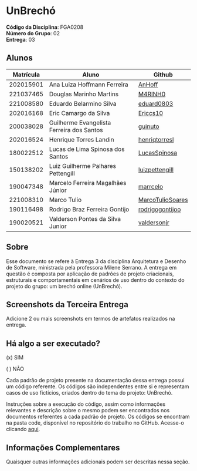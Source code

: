 # UnBrechó

**Código da Disciplina**: FGA0208<br>
**Número do Grupo**: 02<br>
**Entrega**: 03<br>

## Alunos
| Matrícula | Aluno                                     | Github                                                  |
| --------- | ----------------------------------------- | ------------------------------------------------------- |
| 202015901 | Ana Luiza Hoffmann Ferreira               | [AnHoff](https://github.com/AnHoff)                     |
| 221037465 | Douglas Marinho Martins                   | [M4RINH0](https://github.com/M4RINH0)                   |
| 221008580 | Eduardo Belarmino Silva                   | [eduard0803](https://github.com/eduard0803)             |
| 202016168 | Eric Camargo da Silva                     | [Ericcs10](https://github.com/Ericcs10)                 |
| 200038028 | Guilherme Evangelista Ferreira dos Santos | [guinuto](https://github.com/guinuto)                   |
| 202016524 | Henrique Torres Landin                    | [henriqtorresl](https://github.com/henriqtorresl)       |
| 180022512 | Lucas de Lima Spinosa dos Santos          | [LucasSpinosa](https://github.com/LucasSpinosa)         |
| 150138202 | Luiz Guilherme Palhares Pettengill        | [luizpettengill](https://github.com/LuizPettengill)     |
| 190047348 | Marcelo Ferreira Magalhães Júnior         | [marrcelo](https://github.com/marrcelo)                 |
| 221008310 | Marco Tulio                               | [MarcoTulioSoares](https://github.com/MarcoTulioSoares) |
| 190116498 | Rodrigo Braz Ferreira Gontijo             | [rodrigogontijoo](https://github.com/rodrigogontijoo)   |
| 190020521 | Valderson Pontes da Silva Junior          | [valdersonjr](https://github.com/valdersonjr)           |

## Sobre

Esse documento se refere à Entrega 3 da disciplina Arquitetura e Desenho de Software, ministrada pela professora Milene Serrano. A entrega em questão é composta por aplicação de padrões de projeto criacionais, estruturais e comportamentais em cenários de uso dentro do contexto do projeto do grupo: um brechó online (UnBrechó).

## Screenshots da Terceira Entrega
Adicione 2 ou mais screenshots em termos de artefatos realizados na entrega.

## Há algo a ser executado?

(x) SIM

( ) NÃO

Cada padrão de projeto presente na documentação dessa entrega possui um código referente. Os códigos são independentes entre si e representam casos de uso fictícios, criados dentro do tema do projeto: UnBrechó.

Instruções sobre a execução do código, assim como informações relevantes e descrição sobre o mesmo podem ser encontrados nos documentos referentes a cada padrão de projeto. Os códigos se encontram na pasta code, disponível no repositório do trabalho no GitHub. Acesse-o clicando [aqui](https://github.com/UnBArqDsw2024-2/2024.2_G2_Brecho_Entrega_03/tree/main).

## Informações Complementares 
Quaisquer outras informações adicionais podem ser descritas nessa seção.

